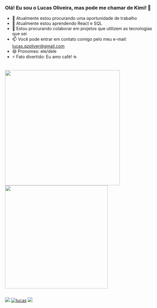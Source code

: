 ### Olá! Eu sou o Lucas Oliveira, mas pode me chamar de Kimi! 👋

- 🔭 Atualmente estou procurando uma oportunidade de trabalho
- 🌱 Atualmente estou aprendendo React e SQL
- 👯 Estou procurando colaborar em projetos que utilizem as tecnologias que sei
- 📫 Você pode entrar em contato comigo pelo meu e-mail: lucas.qzoliver@gmail.com
- 😄 Pronomes: ele/dele 
- ⚡ Fato divertido: Eu amo café! ☕
##
<div>
  <a href="https://github.com/Kiminasu">  
  <img  width="380" height="auto" src="https://github-readme-stats.vercel.app/api?username=kiminasu&show_icons=true&theme=merko"/>
  <img width="340" height="auto" src="https://github-readme-stats.vercel.app/api/top-langs/?username=kiminasu&layout=compact&theme=merko"/>
</div>
  
##
  <div>
    <a href="https://www.linkedin.com/in/lucas-qzoliver/" target="_blank" ><img src="https://img.shields.io/badge/LinkedIn-0077B5?style=for-the-badge&logo=linkedin&logoColor=white" target="_blank"></a>
    <a href="https://pt.anotepad.com/notes/9t4c2f82" target="_blank" ><img src="https://img.shields.io/badge/Gmail-D14836?style=for-the-badge&logo=gmail&logoColor=white" alt="lucas" target="_blank"></a>
    <a href="https://wa.me/qr/76MLEQ4LNAFPE1" target="_blank" ><img src="https://img.shields.io/badge/WhatsApp-25D366?style=for-the-badge&logo=whatsapp&logoColor=white" target="_blank"></a>
  </div>
  
 

